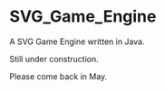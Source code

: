 # SVG_Game_Engine
A SVG Game Engine written in Java.

Still under construction.

Please come back in May.
